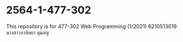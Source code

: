 # 2564-1-477-302
This repository is for 477-302 Web Programming (1/2021)
6210513019 นางสาวอาทิตยา ตุมอญ
